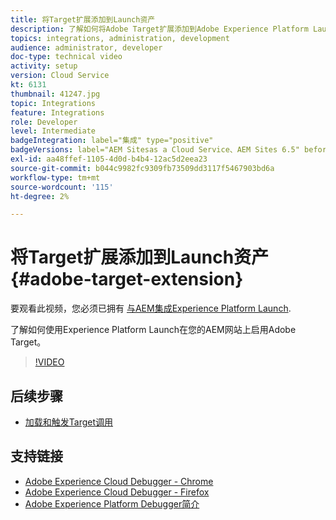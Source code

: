 ```yaml
---
title: 将Target扩展添加到Launch资产
description: 了解如何将Adobe Target扩展添加到Adobe Experience Platform Launch资产。
topics: integrations, administration, development
audience: administrator, developer
doc-type: technical video
activity: setup
version: Cloud Service
kt: 6131
thumbnail: 41247.jpg
topic: Integrations
feature: Integrations
role: Developer
level: Intermediate
badgeIntegration: label="集成" type="positive"
badgeVersions: label="AEM Sitesas a Cloud Service、AEM Sites 6.5" before-title="false"
exl-id: aa48ffef-1105-4d0d-b4b4-12ac5d2eea23
source-git-commit: b044c9982fc9309fb73509dd3117f5467903bd6a
workflow-type: tm+mt
source-wordcount: '115'
ht-degree: 2%

---
```


# 将Target扩展添加到Launch资产 {#adobe-target-extension}

要观看此视频，您必须已拥有 [与AEM集成Experience Platform Launch](../experience-platform/data-collection/tags/overview.md).

了解如何使用Experience Platform Launch在您的AEM网站上启用Adobe Target。

>[!VIDEO](https://video.tv.adobe.com/v/41247?quality=12&learn=on)

## 后续步骤

+ [加载和触发Target调用](./load-and-fire-target.md)

## 支持链接

+ [Adobe Experience Cloud Debugger - Chrome](https://chrome.google.com/webstore/detail/adobe-experience-cloud-de/ocdmogmohccmeicdhlhhgepeaijenapj)
+ [Adobe Experience Cloud Debugger - Firefox](https://addons.mozilla.org/en-US/firefox/addon/adobe-experience-platform-dbg/)
+ [Adobe Experience Platform Debugger简介](https://experienceleague.adobe.com/docs/debugger-learn/tutorials/experience-platform-debugger/introduction-to-the-experience-platform-debugger.html)
